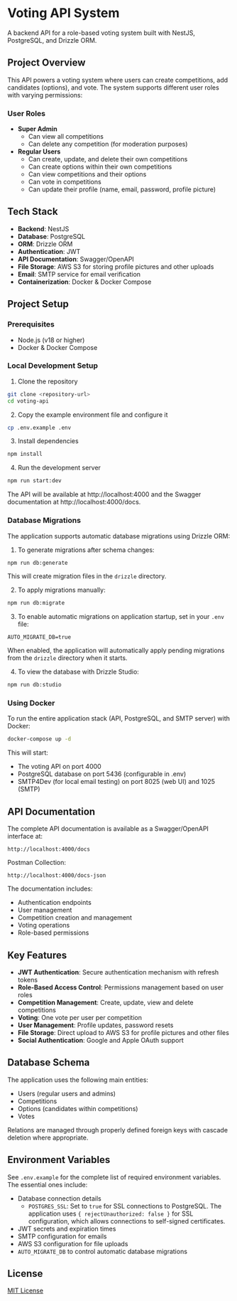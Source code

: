 # Voting API System

A backend API for a role-based voting system built with NestJS, PostgreSQL, and Drizzle ORM.

## Project Overview

This API powers a voting system where users can create competitions, add candidates (options), and vote. The system supports different user roles with varying permissions:

### User Roles

- **Super Admin**
  - Can view all competitions
  - Can delete any competition (for moderation purposes)
- **Regular Users**
  - Can create, update, and delete their own competitions
  - Can create options within their own competitions
  - Can view competitions and their options
  - Can vote in competitions
  - Can update their profile (name, email, password, profile picture)

## Tech Stack

- **Backend**: NestJS
- **Database**: PostgreSQL
- **ORM**: Drizzle ORM
- **Authentication**: JWT
- **API Documentation**: Swagger/OpenAPI
- **File Storage**: AWS S3 for storing profile pictures and other uploads
- **Email**: SMTP service for email verification
- **Containerization**: Docker & Docker Compose

## Project Setup

### Prerequisites

- Node.js (v18 or higher)
- Docker & Docker Compose

### Local Development Setup

1. Clone the repository

```bash
git clone <repository-url>
cd voting-api
```

2. Copy the example environment file and configure it

```bash
cp .env.example .env
```

3. Install dependencies

```bash
npm install
```

4. Run the development server

```bash
npm run start:dev
```

The API will be available at http://localhost:4000 and the Swagger documentation at http://localhost:4000/docs.

### Database Migrations

The application supports automatic database migrations using Drizzle ORM:

1. To generate migrations after schema changes:

```bash
npm run db:generate
```

This will create migration files in the `drizzle` directory.

2. To apply migrations manually:

```bash
npm run db:migrate
```

3. To enable automatic migrations on application startup, set in your `.env` file:

```
AUTO_MIGRATE_DB=true
```

When enabled, the application will automatically apply pending migrations from the `drizzle` directory when it starts.

4. To view the database with Drizzle Studio:

```bash
npm run db:studio
```

### Using Docker

To run the entire application stack (API, PostgreSQL, and SMTP server) with Docker:

```bash
docker-compose up -d
```

This will start:

- The voting API on port 4000
- PostgreSQL database on port 5436 (configurable in .env)
- SMTP4Dev (for local email testing) on port 8025 (web UI) and 1025 (SMTP)

## API Documentation

The complete API documentation is available as a Swagger/OpenAPI interface at:

```
http://localhost:4000/docs
```

Postman Collection:

```
http://localhost:4000/docs-json
```

The documentation includes:

- Authentication endpoints
- User management
- Competition creation and management
- Voting operations
- Role-based permissions

## Key Features

- **JWT Authentication**: Secure authentication mechanism with refresh tokens
- **Role-Based Access Control**: Permissions management based on user roles
- **Competition Management**: Create, update, view and delete competitions
- **Voting**: One vote per user per competition
- **User Management**: Profile updates, password resets
- **File Storage**: Direct upload to AWS S3 for profile pictures and other files
- **Social Authentication**: Google and Apple OAuth support

## Database Schema

The application uses the following main entities:

- Users (regular users and admins)
- Competitions
- Options (candidates within competitions)
- Votes

Relations are managed through properly defined foreign keys with cascade deletion where appropriate.

## Environment Variables

See `.env.example` for the complete list of required environment variables. The essential ones include:

- Database connection details
  - `POSTGRES_SSL`: Set to `true` for SSL connections to PostgreSQL. The application uses `{ rejectUnauthorized: false }` for SSL configuration, which allows connections to self-signed certificates.
- JWT secrets and expiration times
- SMTP configuration for emails
- AWS S3 configuration for file uploads
- `AUTO_MIGRATE_DB` to control automatic database migrations

## License

[MIT License](LICENSE)
